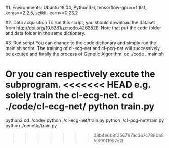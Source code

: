 #1. Environments:
Ubuntu 18.04, Python3.6, tensorflow-gpu==1.10.1, keras==2.2.5, scikit-learn==0.23.2

#2. Data acquisition
To run this script, you should download the dataset from http://doi.org/10.5281/zenodo.4263528. Note that put the code folder and data folder in the same dictionary.

#3. Run script
You can change to the code dictionary and simply run the main.sh script. The training of cl-ecg-net and cl-pcg-net will successively be excuted and finally the process of Genetic Algorithm.
cd ./code
. main.sh

Or you can respectively excute the subprogram.
<<<<<<< HEAD
e.g. solely train the cl-ecg-net.
cd ./code/cl-ecg-net/
python train.py
=======
python3
cd ./code/
python ./cl-ecg-net/train.py
python ./cl-pcg-net/train.py
python ./genetic/train.py
>>>>>>> 08b4e6b8f356787ac367c7880a9fc690f1997e2f
